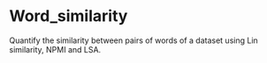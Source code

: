 # Word_similarity
Quantify the similarity between pairs of words of a dataset using Lin similarity, NPMI and LSA. 

